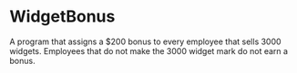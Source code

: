 # WidgetBonus
A program that assigns a $200 bonus to every employee that sells 3000 widgets. Employees that do not make the 3000 widget mark do not earn a bonus.

